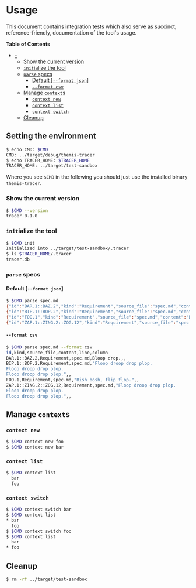 # Usage

This document contains integration tests which also serve as succinct,
reference-friendly, documentation of the tool's usage.

<!-- markdown-toc start - Don't edit this section. Run M-x markdown-toc-refresh-toc -->
**Table of Contents**

- [-](#-)
    - [Show the current version](#show-the-current-version)
    - [`init`ialize the tool](#initialize-the-tool)
    - [`parse` specs](#parse-specs)
        - [Default [`--format json`]](#default---format-json)
        - [`--format csv`](#--format-csv)
    - [Manage `context`s](#manage-contexts)
        - [`context new`](#context-new)
        - [`context list`](#context-list)
        - [`context switch`](#context-switch)
    - [Cleanup](#cleanup)

<!-- markdown-toc end -->

## Setting the environment

<!-- TODO replace by adding the executable to the path -->
<!-- $MDX set-CMD=../target/debug/themis-tracer,set-TRACER_HOME=../target/test-sandbox -->
```sh
$ echo CMD: $CMD
CMD: ../target/debug/themis-tracer
$ echo TRACER_HOME: $TRACER_HOME
TRACER_HOME: ../target/test-sandbox
```

Where you see `$CMD` in the following you should just use the installed binary
`themis-tracer`.

### Show the current version

```sh
$ $CMD --version
tracer 0.1.0
```

### `init`ialize the tool

```sh
$ $CMD init
Initialized into ../target/test-sandbox/.tracer
$ ls $TRACER_HOME/.tracer
tracer.db
```

### `parse` specs

#### Default [`--format json`]

```sh
$ $CMD parse spec.md
{"id":"BAR.1::BAZ.2","kind":"Requirement","source_file":"spec.md","content":"Bloop drop.","line":null,"column":null}
{"id":"BIP.1::BOP.2","kind":"Requirement","source_file":"spec.md","content":"Floop droop drop plop.\nFloop droop drop plop.\nFloop droop drop plop.","line":null,"column":null}
{"id":"FOO.1","kind":"Requirement","source_file":"spec.md","content":"Bish bosh, flip flop.","line":null,"column":null}
{"id":"ZAP.1::ZING.2::ZOG.12","kind":"Requirement","source_file":"spec.md","content":"Floop droop drop plop.\nFloop droop drop plop.\nFloop droop drop plop.","line":null,"column":null}
```

#### `--format csv`

```sh
$ $CMD parse spec.md --format csv
id,kind,source_file,content,line,column
BAR.1::BAZ.2,Requirement,spec.md,Bloop drop.,,
BIP.1::BOP.2,Requirement,spec.md,"Floop droop drop plop.
Floop droop drop plop.
Floop droop drop plop.",,
FOO.1,Requirement,spec.md,"Bish bosh, flip flop.",,
ZAP.1::ZING.2::ZOG.12,Requirement,spec.md,"Floop droop drop plop.
Floop droop drop plop.
Floop droop drop plop.",,
```

## Manage `context`s

### `context new`

```sh
$ $CMD context new foo
$ $CMD context new bar
```

### `context list`

```sh
$ $CMD context list
  bar
  foo
```

### `context switch`

```sh
$ $CMD context switch bar
$ $CMD context list
* bar
  foo
$ $CMD context switch foo
$ $CMD context list
  bar
* foo
```

<!-- FIXME: Remove need for this -->
## Cleanup

```sh
$ rm -rf ../target/test-sandbox
```
